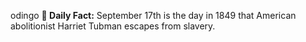odingo
**<b>📌 Daily Fact:</b>** September 17th is the day in 1849 that American abolitionist Harriet Tubman escapes from slavery.
